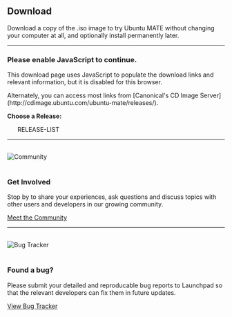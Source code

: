 <!--
.. title: Download Ubuntu MATE
.. slug: download
.. date: 2016-04-04 10:00:00 UTC
.. tags: Ubuntu,MATE,download
.. link:
.. description: Download Ubuntu MATE
.. type: text
.. author: Luke Horwell
-->

## Download
Download a copy of the .iso image to try Ubuntu MATE without changing your
computer at all, and optionally install permanently later.
<hr>

<noscript>
  <div class="alert alert-danger">
    <h3>Please enable JavaScript to continue.</h3>
    <p>This download page uses JavaScript to populate the download links
    and relevant information, but it is disabled for this browser.</p>
    <p>Alternately, you can access most links from
    [Canonical's CD Image Server](http://cdimage.ubuntu.com/ubuntu-mate/releases/).</p>
  </div>
</noscript>

<style>
  #arch-list .well {
    margin: 0;
    padding: 16px;
    color: black;
    cursor: pointer;
  }

  #arch-list a:hover {
    text-decoration: none;
  }

  .well.active {
    border: 2px solid #9AB270;
    color: #fff !important;
    background-color: #87a556 !important;
  }
</style>

<div id="release-list">
  <p><b>Choose a Release:</b></p>
  <ul id="release" class="nav nav-pills" role="tablist">RELEASE-LIST</ul>
</div>

<div id="arch-list" class="row" hidden>
  <hr>
  <p><b>Choose your Architecture:</b></p>
  <a id="amd64" onclick="selected_amd64()">
    <div class="col-xs-3 well bs-component">
      <h3>64-bit</h3>
      <p>
        Ideal for computers with:
        <ul>
          <li>More than 3 GB of RAM.</li>
          <li>64-bit capable Intel and AMD processors</li>
          <li>UEFI PCs booting in CSM mode.</li>
          <li>Modern Intel-based Apple Macs</li>
        </ul>
      </p>
    </div>
  </a>
  <a id="i386" onclick="selected_i386()">
    <div class="col-xs-3 well bs-component">
      <h3>32-bit</h3>
      <p>
        Ideal for computers with:
        <ul>
          <li>Less than 2 GB of RAM.</li>
          <li>Intel and AMD processors.</li>
          <li>Ageing PCs with low-RAM resources.</li>
          <li>Older Intel-based Apple Macintosh systems.</li>
        </ul>
      </p>
    </div>
  </a>
  <a id="powerpc" onclick="selected_powerpc()">
    <div class="col-xs-3 well bs-component">
      <h3>PowerPC</h3>
      <p>
        Designed for old generation PowerPC-based hardware, like:
        <ul>
          <li>Apple Macintosh G3, G4 and G5</li>
          <li>Apple iBooks and PowerBooks</li>
          <li>IBM OpenPower 7xx Machines</li>
        </ul>
      </p>
    </div>
  </a>
  <a id="armhf" onclick="selected_armhf()">
    <div class="col-xs-3 well bs-component">
      <h3>Raspberry Pi</h3>
      <p>
        For aarch32 (ARMv7) computers, like:
        <ul>
          <li>Raspberry Pi 2</li>
          <li>Raspberry Pi 3</li>
        </ul>
      </p>
    </div>
  </a>
</div>
<hr>

<div id="download-links" class="row" hidden>
  <div id="release-notes" class="row">
    <div class="col-xs-3">
      <div class="text-center">
        <img src="/favicon-144.png" alt="Ubuntu MATE">
      </div>
    </div>
    <div class="col-xs-9">
      <h3><span id="present-version"></span> for <span id="present-arch"></span> systems.</h3>
      <p>See what's new and any other important information for this release.</p>
      RELEASE-URL
      <p><a class="rpi" href="/raspberry-pi/"><img src="/images/logos/raspberry-pi.png" width="16px" height="16px"> Learn More</a></p>
      <p><a class="rpi" href="/raspberry-pi-change-log/"><img src="/images/logos/raspberry-pi.png" width="16px" height="16px"> What's New?</a></p>
      ALERT-PLACEHOLDERS
    </div>
  </div>
  <hr>

  <div id="getting-started" class="row" hidden>
    <div class="row">
      <div class="col-xs-3"></div>
      <div class="col-xs-9"><h2>Thank you for downloading.</h2></div>
    </div>

    <div class="row">
      <div class="col-xs-3">
        <div class="text-center">
          <br>
          <img src="../assets/img/downloads/getting-started.png" alt="Getting Started Resources">
        </div>
      </div>
      <div class="col-xs-9">
        <br>
        <h3>Getting Started</h3>
        <p>The following resources may be useful to help get you up and running.</p>
        <p>
          <ul>
            <li><a href="../how-to-create-bootable-usb-drive"><span class="fa fa-usb"></span> Creating a bootable USB on Windows, Mac and GNU/Linux</a></li>
            <li><a href="https://help.ubuntu.com/community/BurningIsoHowto"><span class="fa fa-dot-circle-o"></span> Burning a DVD on Windows, Mac and GNU/Linux</a></li>
            <li><a href="../about/#hardware_requirements"><span class="fa fa-laptop"></span> Check your System Requirements</a></li>
          </ul>
        </p>
      </div>
    </div>
  </div>
  <hr id="getting-started-hr" hidden>

  <div id="bittorrent" class="row">
    <div class="col-xs-3">
      <div class="text-center">
        <img src="../assets/img/downloads/torrent.png" alt="BitTorrent">
      </div>
    </div>
    <div class="col-xs-9">
      <h3>Via Torrent</h3>
      <p>If you can spare the bytes, a torrent is the recommended method to download Ubuntu MATE.</p>
      <p>
        TORRENT-LINKS
      </p>
      <p>
        MAGNET-LINKS <a title="Opens your BitTorrent client. This method is trackerless and doesn't utilize web seeds. The true peer to peer option.">
          <span class="fa fa-info-circle"></span>
        </a>
      </p>
    </div>
  </div>
  <hr>

  <div class="row">
    <div class="col-xs-3">
      <div class="text-center">
        <br>
        <img src="../assets/img/downloads/download-tips.png" alt="Download Tip">
      </div>
    </div>
    <div class="col-xs-9">
      <br>
      <h3>Download Tip</h3>
      <p>
        <b>A little bit can go a long way.</b> If everyone who downloaded Ubuntu MATE donated $2.50
        it would fund the full-time development of Ubuntu MATE and MATE Desktop.
        Please help both projects flourish by showing your support with a tip.
      </p>
      <div class="row">PAYPAL-DOWNLOAD-TIPS</div>
      <p><b>Powered by </b> <img src="../assets/img/logos/pp-logo-100px.png" height="24px"/></p>
      <p>
        To donate more or become an Ubuntu MATE patron
        <a href="https://ubuntu-mate.org/donate/">please visit the donate page</a>.
      </p>
    </div>
  </div>
  <hr>

  <div id="direct-download" class="row">
    <div class="col-xs-3">
      <div class="text-center">
        <br>
        <img src="../assets/img/downloads/direct-download.png" alt="Direct Download">
      </div>
    </div>
    <div class="col-xs-9">
      <h3>Via Direct Download</h3>
      <p>If preferred, you can also download the images over HTTP.</p>
      <p>
        DIRECT-LINKS
        <img class="rpi" src="../images/flags/European-Union-Flag-16.png" width="16px" height="16px"/>&nbsp;
        DIRECT-EU-LINKS
        <br class="rpi">
        <img class="rpi" src="../images/flags/Canada-Flag-16.png" width="16px" height="16px"/>&nbsp;
        DIRECT-CA-LINKS
        <br class="rpi">
        <img class="rpi" src="../images/flags/France-Flag-16.png" width="16px" height="16px"/>&nbsp;
        DIRECT-FR-LINKS
      </p>
      <p>
        <b>Download Size:</b>
        DOWNLOAD-SIZES
      </p>
      <p>
        <b>SHA256 Checksum:</b>
        CHECKSUMS
      </p>
      <p><a href="../how-to-verify-downloads"><span class="fa fa-question-circle"></span> How to verify downloads</a></p>
      <div class="rpi">
        <span class="fa fa-heart"></span>
        Many thanks to First Colo for contributing the hosting and bandwidth for the Ubuntu MATE downloads
        for the Raspberry Pi images.
      </div>
    </div>
  </div>
  <hr>

  <div id="sponsor1" class="row">
    <div class="col-xs-3">
      <div class="text-center">
        <br><br>
        <img src="../images/sponsors/osdisc.png" alt="OSDisc.com">
      </div>
    </div>
    <div class="col-xs-9">
      <h3>Purchase DVDs and USBs</h3>
      <h4><b>OSDisc.com</b></h4>
      <p>OSDisc.com is a leading source for Linux DVDs and USBs. Purchase ready-to-use bootable
      DVDs and memory sticks that come pre-installed with Ubuntu MATE and have persistent storage.</p>
      <p>
        <a href="https://www.osdisc.com/products/ubuntumate?affiliate=ubuntumate">
          <span class="fa fa-shopping-cart"></span> Purchase
        </a>
      </p>
    </div>
  </div>
  <br>

  <div id="sponsor2" class="row">
    <div class="col-xs-3">
      <div class="text-center">
        <br>
        <img src="../images/merch/hellotux/flash-drive.png" alt="HelloTux Flash Drive">
      </div>
    </div>
    <div class="col-xs-9">
      <h4><b>HELLOTUX</b></h4>
      <p>HELLOTUX sell an Ubuntu MATE branded 8GB Metallic Unibody USB stick that is just 41 mm
      long and less than 5 mm thick. It’s the perfect flash drive for your key ring, always
      with you. HELLOTUX will also help you to upgrade your flash drive to the next version
      of Ubuntu MATE, absolutely free.</p>
      <p>
        <a href="https://www.hellotux.com/ubuntumate1510_flash_drive">
          <span class="fa fa-shopping-cart"></span> Purchase
        </a>
      </p>
    </div>
  </div>
  <hr>

  <div id="mirrors" class="row">
    <div class="col-xs-3">
      <div class="text-center">
        <br>
        <img src="../assets/img/logos/i18n-small.png" alt="Mirrors and Other Options">
      </div>
    </div>
    <div class="col-xs-9">
      <h3>Mirrors and Other Options</h3>
      <p>You might prefer to find a DVD image on a mirror server that is geographically
      close to you in order to achieve a faster download.</p>
      <p>
        <a target="_blank" href="https://launchpad.net/ubuntu/+cdmirrors">
          <span class="fa fa-globe"></span> List Official Mirrors
        </a>
      </p>
      <p>OTHER-DOWNLOAD-LINKS</p>
    </div>
  </div>
  <hr id="mirrors-hr">
</div>

<div class="row">
  <div class="col-xs-3">
    <div class="text-center">
      <br>
      <img src="../assets/img/downloads/community.png" alt="Community">
    </div>
  </div>
  <div class="col-xs-9">
    <br>
    <h3>Get Involved</h3>
    <p>Stop by to share your experiences, ask questions and discuss topics
    with other users and developers in our growing community.</p>
    <p><a href="https://ubuntu-mate.community"><span class="fa fa-comments"></span> Meet the Community</a></p>
  </div>
</div>
<hr>

<div class="row">
  <div class="col-xs-3">
    <div class="text-center">
      <br>
      <img src="../assets/img/downloads/bugs.png" alt="Bug Tracker">
    </div>
  </div>
  <div class="col-xs-9">
    <br>
    <h3>Found a bug?</h3>
    <p>Please submit your detailed and reproducable bug reports to Launchpad
    so that the relevant developers can fix them in future updates.</p>
    <p><a href="https://bugs.launchpad.net/ubuntu-mate"><span class="fa fa-bug"></span> View Bug Tracker</a></p>
  </div>
</div>
<br>

<script src="https://code.jquery.com/jquery-1.12.2.min.js"></script>
<script src="https://maxcdn.bootstrapcdn.com/bootstrap/3.3.6/js/bootstrap.min.js"></script>
<link href="https://maxcdn.bootstrapcdn.com/font-awesome/4.5.0/css/font-awesome.min.css" rel="stylesheet" integrity="sha384-XdYbMnZ/QjLh6iI4ogqCTaIjrFk87ip+ekIjefZch0Y+PvJ8CDYtEs1ipDmPorQ+" crossorigin="anonymous">

<script>
    <!-- JQuery -->
    if (typeof jQuery == 'undefined') {
    document.write(unescape("%3Cscript src='/assets/js/jquery-2.0.0.min.js' type='text/javascript'%3E%3C/script%3E"));
    }

    <!-- Bootstrap -->
    if ( typeof($.fn.modal) === 'undefined') {
    document.write('<script src="/assets/js/bootstrap.min.js"><\/script>')
    }
    $.fn.modal || document.write('<script src="">\x3C/script>')
</script>

<script>
  // # Set variables
  // JAVASCRIPT-VARIABLES

  // # Set defaults
  var show_version = "x";
  var show_arch = "x";
  var present_version = "x"
  var present_arch = "x"

  function updatePage() {
    var v1, a1, v2, a2;
    for (v1 in version) {
      v2 = version[v1];
      $('.' + v2).hide();
      for (a1 in arch) {
        a2 = arch[a1];
        $('.' + v2 + '-' + a2).hide();
        $('#' + a2 + ' .well').removeClass('active');
      }
    }
    $('.' + show_version).show();
    $('.' + show_version + '-' + show_arch).show();
    $('#' + show_arch + ' .well').addClass('active');
    $('#present-version').html(present_version)
    $('#present-arch').html(present_arch)
    $('#getting-started').slideUp('fast');
    $('#getting-started-hr').hide();
  }

  // Run this when page loads.
  updatePage();

  function showDownloadLinks() {
    $('#download-links').slideDown();
    $('#mirrors').show();
    $('#mirrors-hr').show();
    $('.rpi').hide();
  }

  function thanks() {
    $('#getting-started').slideDown('slow');
    $('#getting-started-hr').show();
  }

  // Selecting a distro version
  // JAVASCRIPT-FUNCTIONS

  // Selecting an architecture
  function selected_i386() {
    show_arch = "i386";
    present_arch = "i386";
    showDownloadLinks();
    updatePage();
  }

  function selected_amd64() {
    show_arch = "amd64";
    present_arch = "amd64";
    showDownloadLinks();
    updatePage();
  }

  function selected_powerpc() {
    show_arch = "powerpc";
    present_arch = "PowerPC";
    showDownloadLinks();
    updatePage();
  }

  function selected_armhf() {
    show_arch = "armhf";
    present_arch = "Raspberry Pi 2 and 3";
    showDownloadLinks();
    updatePage();
    $('#mirrors').hide();
    $('#mirrors-hr').hide();
    $('.rpi').show();
  }

</script>
